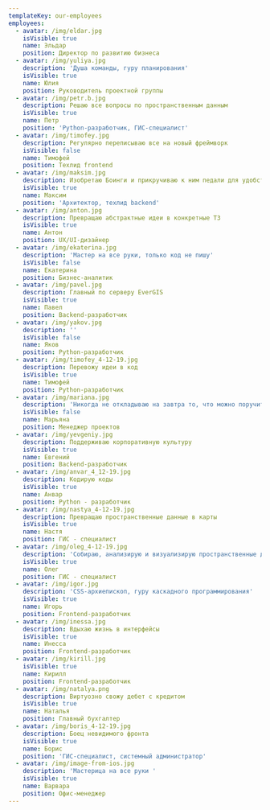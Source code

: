 ```yaml
---
templateKey: our-employees
employees:
  - avatar: /img/eldar.jpg
    isVisible: true
    name: Эльдар
    position: Директор по развитию бизнеса
  - avatar: /img/yuliya.jpg
    description: 'Душа команды, гуру планирования'
    isVisible: true
    name: Юлия
    position: Руководитель проектной группы
  - avatar: /img/petr.b.jpg
    description: Решаю все вопросы по пространственным данным
    isVisible: true
    name: Петр
    position: 'Python-разработчик, ГИС-специалист'
  - avatar: /img/timofey.jpg
    description: Регулярно переписываю все на новый фреймворк
    isVisible: false
    name: Тимофей
    position: Техлид frontend
  - avatar: /img/maksim.jpg
    description: Изобретаю Боинги и прикручиваю к ним педали для удобства пользователей
    isVisible: true
    name: Максим
    position: 'Архитектор, техлид backend'
  - avatar: /img/anton.jpg
    description: Превращаю абстрактные идеи в конкретные ТЗ
    isVisible: true
    name: Антон
    position: UX/UI-дизайнер
  - avatar: /img/ekaterina.jpg
    description: 'Мастер на все руки, только код не пишу'
    isVisible: false
    name: Екатерина
    position: Бизнес-аналитик
  - avatar: /img/pavel.jpg
    description: Главный по серверу EverGIS
    isVisible: true
    name: Павел
    position: Backend-разработчик
  - avatar: /img/yakov.jpg
    description: ''
    isVisible: false
    name: Яков
    position: Python-разработчик
  - avatar: /img/timofey_4-12-19.jpg
    description: Перевожу идеи в код
    isVisible: true
    name: Тимофей
    position: Python-разработчик
  - avatar: /img/mariana.jpg
    description: 'Никогда не откладываю на завтра то, что можно поручить кому-то сегодня'
    isVisible: false
    name: Марьяна
    position: Менеджер проектов
  - avatar: /img/yevgeniy.jpg
    description: Поддерживаю корпоративную культуру
    isVisible: true
    name: Евгений
    position: Backend-разработчик
  - avatar: /img/anvar_4_12-19.jpg
    description: Кодирую коды
    isVisible: true
    name: Анвар
    position: Python - разработчик
  - avatar: /img/nastya_4-12-19.jpg
    description: Превращаю пространственные данные в карты
    isVisible: true
    name: Настя
    position: ГИС - специалист
  - avatar: /img/oleg_4-12-19.jpg
    description: 'Собираю, анализирую и визуализирую пространственные данные'
    isVisible: true
    name: Олег
    position: ГИС - специалист
  - avatar: /img/igor.jpg
    description: 'CSS-архиепископ, гуру каскадного программирования'
    isVisible: true
    name: Игорь
    position: Frontend-разработчик
  - avatar: /img/inessa.jpg
    description: Вдыхаю жизнь в интерфейсы
    isVisible: true
    name: Инесса
    position: Frontend-разработчик
  - avatar: /img/kirill.jpg
    isVisible: true
    name: Кирилл
    position: Frontend-разработчик
  - avatar: /img/natalya.png
    description: Виртуозно свожу дебет с кредитом
    isVisible: true
    name: Наталья
    position: Главный бухгалтер
  - avatar: /img/boris_4-12-19.jpg
    description: Боец невидимого фронта
    isVisible: true
    name: Борис
    position: 'ГИС-специалист, системный администратор'
  - avatar: /img/image-from-ios.jpg
    description: 'Мастерица на все руки '
    isVisible: true
    name: Варвара
    position: Офис-менеджер
---
```


